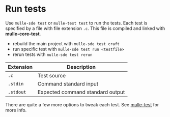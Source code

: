 # Run tests

Use `mulle-sde test` or `mulle-test test` to run the tests. Each test is
specified by a file with file extension `.c`. This file
is compiled and linked with **mulle-core-test**.

* rebuild the main project with `mulle-sde test craft`
* run specific test with `mulle-sde test run <testfile>`
* rerun tests with `mulle-sde test rerun`


Extension   | Description
------------|-------------------------
`.c`      | Test source
`.stdin`    | Command standard input
`.stdout`   | Expected command standard output


There are quite a few more options to tweak each test. 
See [mulle-test](//github.com/mulle-sde/mulle-test) for more info.
